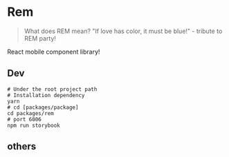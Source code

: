 # Rem

> What does REM mean? "If love has color, it must be blue!" - tribute to REM party!

React mobile component library!

## Dev
```shell
# Under the root project path
# Installation dependency
yarn
# cd [packages/package]
cd packages/rem
# port 6006
npm run storybook 
```
## others
